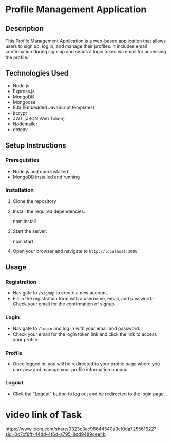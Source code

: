 # Profile Management Application

## Description
This Profile Management Application is a web-based application that allows users to sign up, log in, and manage their profiles. It includes email confirmation during sign-up and sends a login token via email for accessing the profile.


## Technologies Used
- Node.js
- Express.js
- MongoDB
- Mongoose
- EJS (Embedded JavaScript templates)
- bcrypt
- JWT (JSON Web Token)
- Nodemailer
- dotenv

## Setup Instructions

### Prerequisites
- Node.js and npm installed
- MongoDB installed and running

### Installation
1. Clone the repository
   
2. Install the required dependencies:
    
    npm install
   

3. Start the server:
    
    npm start
 

4. Open your browser and navigate to `http://localhost:3000`.

## Usage

### Registration
- Navigate to `/signup` to create a new account.
- Fill in the registration form with a username, email, and password.- Check your email for the confirmation of signup

### Login
- Navigate to `/login` and log in with your email and password.
- Check your email for the login token link and click the link to access your profile.

### Profile
- Once logged in, you will be redirected to your profile page where you can view and manage your profile information.uuuuuu

### Logout
- Click the "Logout" button to log out and be redirected to the login page.


# video link of Task
https://www.loom.com/share/0323c3ac96644540a3cf0da725561622?sid=0d7cf9ff-44dd-4f6d-a795-8dd9489cee4b
